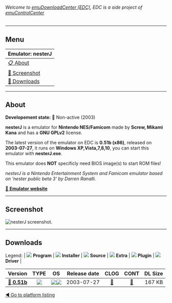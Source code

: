 ###### Welcome to [emuDownloadCenter (EDC)](https://github.com/PhoenixInteractiveNL/emuDownloadCenter/wiki/), EDC is a side project of [emuControlCenter](https://github.com/PhoenixInteractiveNL/emuControlCenter/wiki/)
***
## Menu
| **Emulator: nesterJ** |
|:---------|
| [:clipboard: About](#about) |
| [:sunrise: Screenshot](#screenshot) |
| [:floppy_disk: Downloads](#downloads) |
***
## About
**Developement state:** :red_circle: Non-active (2003)

**nesterJ** is a emulator for **Nintendo NES/Famicom** made by **Screw, Mikami Kana** and has a **GNU GPLv2** license.

The latest version of the emulator on EDC is **0.51b (x86)**, released on **2003-07-27**, it runs on **Windows XP,Vista,7,8,10**, you can start this emulator with **nesterJ.exe**.

This emulator does **NOT** specificly need BIOS image(s) to start ROM files!

_nesterJ is a Nintendo Entertainment System and Famicom emulator based on 'nester public beta 3' by Darren Ranalli._

[:link: **Emulator website**](http://www.dcn.ne.jp/~otim2/nesterj/en/)
***
## Screenshot
![](https://raw.githubusercontent.com/PhoenixInteractiveNL/emuDownloadCenter/master/hooks/nesterj/emulator_screen_01.jpg "nesterJ screenshot.")
***
## Downloads
Legend:
| ![](https://raw.githubusercontent.com/wiki/PhoenixInteractiveNL/emuDownloadCenter/images_misc/icon_program_24.png) **Program** | 
![](https://raw.githubusercontent.com/wiki/PhoenixInteractiveNL/emuDownloadCenter/images_misc/icon_installer_24.png) **Installer** | 
![](https://raw.githubusercontent.com/wiki/PhoenixInteractiveNL/emuDownloadCenter/images_misc/icon_source_code_24.png) **Source** | 
![](https://raw.githubusercontent.com/wiki/PhoenixInteractiveNL/emuDownloadCenter/images_misc/icon_extra_24.png) **Extra** | 
![](https://raw.githubusercontent.com/wiki/PhoenixInteractiveNL/emuDownloadCenter/images_misc/icon_plugin_24.png) **Plugin** | 
![](https://raw.githubusercontent.com/wiki/PhoenixInteractiveNL/emuDownloadCenter/images_misc/icon_driver_24.png) **Driver** | 
 
| Version | TYPE | OS | Release date | CLOG | CONT | DL Size |
|:--------|:----:|:--:|:------------:|:----:|:----:|--------:|
| [:floppy_disk: **0.51b**](https://github.com/PhoenixInteractiveNL/edc-repo0004/raw/master/nesterj/0.51b.7z) | ![](https://raw.githubusercontent.com/wiki/PhoenixInteractiveNL/emuDownloadCenter/images_misc/icon_program_24.png) | ![](https://raw.githubusercontent.com/wiki/PhoenixInteractiveNL/emuDownloadCenter/images_misc/logo_windows_24.png)![](https://raw.githubusercontent.com/wiki/PhoenixInteractiveNL/emuDownloadCenter/images_misc/icon_32-bit_24.png) | 2003-07-27 | [:page_facing_up:](https://github.com/PhoenixInteractiveNL/edc-repo0004/blob/master/nesterj/0.51b_changelog.txt) | [:mag_right:](https://github.com/PhoenixInteractiveNL/edc-repo0004/blob/master/nesterj/0.51b_contents.txt) | 167 KB |

[:arrow_backward: Go to platform listing](https://github.com/PhoenixInteractiveNL/emuDownloadCenter/wiki/EDC-Platform-List)

